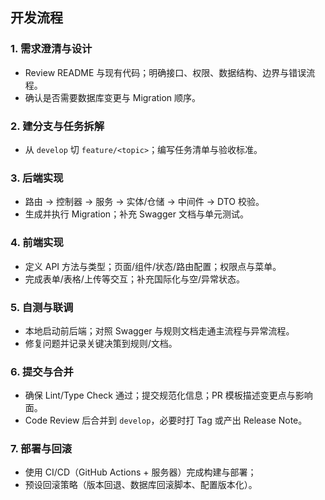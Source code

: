 ## 开发流程

### 1. 需求澄清与设计

- Review README 与现有代码；明确接口、权限、数据结构、边界与错误流程。
- 确认是否需要数据库变更与 Migration 顺序。

### 2. 建分支与任务拆解

- 从 `develop` 切 `feature/<topic>`；编写任务清单与验收标准。

### 3. 后端实现

- 路由 → 控制器 → 服务 → 实体/仓储 → 中间件 → DTO 校验。
- 生成并执行 Migration；补充 Swagger 文档与单元测试。

### 4. 前端实现

- 定义 API 方法与类型；页面/组件/状态/路由配置；权限点与菜单。
- 完成表单/表格/上传等交互；补充国际化与空/异常状态。

### 5. 自测与联调

- 本地启动前后端；对照 Swagger 与规则文档走通主流程与异常流程。
- 修复问题并记录关键决策到规则/文档。

### 6. 提交与合并

- 确保 Lint/Type Check 通过；提交规范化信息；PR 模板描述变更点与影响面。
- Code Review 后合并到 `develop`，必要时打 Tag 或产出 Release Note。

### 7. 部署与回滚

- 使用 CI/CD（GitHub Actions + 服务器）完成构建与部署；
- 预设回滚策略（版本回退、数据库回滚脚本、配置版本化）。




